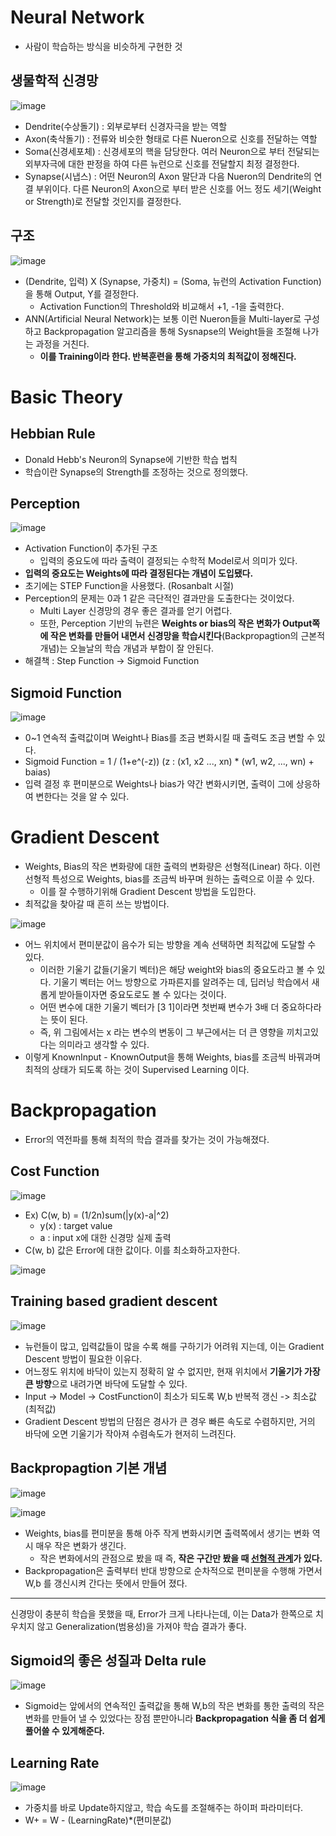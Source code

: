 # Neural Network
- 사람이 학습하는 방식을 비슷하게 구현한 것
## 생물학적 신경망
![image](https://user-images.githubusercontent.com/69780812/137630568-328b06cb-e9d0-4810-832e-76f4215d63f8.png)

- Dendrite(수상돌기) : 외부로부터 신경자극을 받는 역할
- Axon(축삭돌기) : 전류와 비슷한 형태로 다른 Nueron으로 신호를 전달하는 역할
- Soma(신경세포체) : 신경세포의 핵을 담당한다. 여러 Neuron으로 부터 전달되는 외부자극에 대한 판정을 하여 다른 뉴런으로 신호를 전달할지 최정 결정한다.
- Synapse(시냅스) : 어떤 Neuron의 Axon 말단과 다음 Nueron의 Dendrite의 연결 부위이다. 다른 Neuron의 Axon으로 부터 받은 신호를 어느 정도 세기(Weight or Strength)로 전달할 것인지를 결정한다.
## 구조
![image](https://user-images.githubusercontent.com/69780812/137630579-ff06de50-2c57-40cd-9b96-49f9a2d92c2c.png)

- (Dendrite, 입력) X (Synapse, 가중치) = (Soma, 뉴런의 Activation Function)을 통해 Output, Y를 결정한다.
  - Activation Function의 Threshold와 비교해서 +1, -1을 출력한다.
- ANN(Artificial Neural Network)는 보통 이런 Nueron들을 Multi-layer로 구성하고 Backpropagation 알고리즘을 통해 Sysnapse의 Weight들을 조절해 나가는 과정을 거친다.
  - **이를 Training이라 한다. 반복훈련을 통해 가중치의 최적값이 정해진다.**
# Basic Theory
## Hebbian Rule
- Donald Hebb's Neuron의 Synapse에 기반한 학습 법칙
- 학습이란 Synapse의 Strength를 조정하는 것으로 정의했다.
## Perception
![image](https://user-images.githubusercontent.com/69780812/137630469-6e51ca87-1434-472f-9660-01d1f84f319d.png)

- Activation Function이 추가된 구조
  - 입력의 중요도에 따라 출력이 결정되는 수학적 Model로서 의미가 있다.
- **입력의 중요도는 Weights에 따라 결정된다는 개념이 도입됐다.**
- 초기에는 STEP Function을 사용했다. (Rosanbalt 시절)
- Perception의 문제는 0과 1 같은 극단적인 결과만을 도출한다는 것이었다.
  - Multi Layer 신경망의 경우 좋은 결과를 얻기 어렵다.
  - 또한, Perception 기반의 뉴련은 **Weights or bias의 작은 변화가 Output쪽에 작은 변화를 만들어 내면서 신경망을 학습시킨다**(Backpropagtion의 근본적 개념)는 오늘날의 학습 개념과 부합이 잘 안된다.
- 해결책 : Step Function -> Sigmoid Function
## Sigmoid Function
![image](https://user-images.githubusercontent.com/69780812/137630527-09083fea-1b9e-4d60-b935-867b9d4581ad.png)

- 0~1 연속적 출력값이며 Weight나 Bias를 조금 변화시킬 때 출력도 조금 변할 수 있다.
- Sigmoid Function = 1 / (1+e^(-z)) (z : (x1, x2 ..., xn) * (w1, w2, ..., wn) + baias)
- 입력 결정 후 편미분으로 Weights나 bias가 약간 변화시키면, 출력이 그에 상응하여 변한다는 것을 알 수 있다.
# Gradient Descent
- Weights, Bias의 작은 변화량에 대한 출력의 변화량은 선형적(Linear) 하다. 이런 선형적 특성으로 Weights, bias를 조금씩 바꾸며 원하는 출력으로 이끌 수 있다.
  - 이를 잘 수행하기위해 Gradient Descent 방법을 도입한다.
- 최적값을 찾아갈 때 흔히 쓰는 방법이다.

![image](https://user-images.githubusercontent.com/69780812/140022052-6334a27a-057f-4654-8a73-3abe41ee1511.png)

- 어느 위치에서 편미분값이 음수가 되는 방향을 계속 선택하면 최적값에 도달할 수 있다.
  - 이러한 기울기 값들(기울기 벡터)은 해당 weight와 bias의 중요도라고 볼 수 있다. 기울기 벡터는 어느 방향으로 가파른지를 알려주는 데, 딥러닝 학습에서 새롭게 받아들이자면 중요도로도 볼 수 있다는 것이다.
  - 어떤 변수에 대한 기울기 벡터가 \[3 1]이라면 첫번째 변수가 3배 더 중요하다라는 뜻이 된다.
  - 즉, 위 그림에서는 x 라는 변수의 변동이 그 부근에서는 더 큰 영향을 끼치고있다는 의미라고 생각할 수 있다.
- 이렇게 KnownInput - KnownOutput을 통해 Weights, bias를 조금씩 바꿔과며 최적의 상태가 되도록 하는 것이 Supervised Learning 이다.
# Backpropagation
- Error의 역전파를 통해 최적의 학습 결과를 찾가는 것이 가능해졌다.
## Cost Function
![image](https://user-images.githubusercontent.com/69780812/137630597-20c9463d-e25d-4812-b400-d04ba486df0f.png)

- Ex) C(w, b) = (1/2n)sum(|y(x)-a|^2)
  - y(x) : target value
  - a : input x에 대한 신경망 실제 출력
- C(w, b) 값은 Error에 대한 값이다. 이를 최소화하고자한다.

![image](https://user-images.githubusercontent.com/69780812/137630601-2412070e-8bf1-4acf-9657-4c87e527ee28.png)

## Training based gradient descent
![image](https://user-images.githubusercontent.com/69780812/137630665-653f7016-dabe-420d-95a6-17cdeb9831b0.png)

- 뉴런들이 많고, 입력값들이 많을 수록 해를 구하기가 어려워 지는데, 이는 Gradient Descent 방법이 필요한 이유다.
- 어느정도 위치에 바닥이 있는지 정확히 알 수 없지만, 현재 위치에서 **기울기가 가장 큰 방향**으로 내려가면 바닥에 도달할 수 있다.
- Input -> Model -> CostFunction이 최소가 되도록 W,b 반복적 갱신 -> 최소값(최적값)
- Gradient Descent 방법의 단점은 경사가 큰 경우 빠른 속도로 수렴하지만, 거의 바닥에 오면 기울기가 작아져 수렴속도가 현저히 느려진다.
## Backpropagtion 기본 개념
![image](https://user-images.githubusercontent.com/69780812/137630676-9d9a35aa-6cd2-4703-9b99-a527406b1274.png)

![image](https://user-images.githubusercontent.com/69780812/137630686-934353d5-f6fb-4ad4-a6f4-2ecc8bc10213.png)

- Weights, bias를 편미분을 통해 아주 작게 변화시키면 출력쪽에서 생기는 변화 역시 매우 작은 변화가 생긴다.
  - 작은 변화에서의 관점으로 봤을 때 즉, **작은 구간만 봤을 때 [선형적 관계](https://ko.wikipedia.org/wiki/%EC%84%A0%ED%98%95%EC%84%B1)가 있다.**
- Backpropagation은 출력부터 반대 방향으로 순차적으로 편미분을 수행해 가면서 W,b 를 갱신시켜 간다는 뜻에서 만들어 졌다.
---
신경망이 충분히 학습을 못했을 때, Error가 크게 나타나는데, 이는 Data가 한쪽으로 치우치지 않고 Generalization(범용성)을 가져야 학습 결과가 좋다.
## Sigmoid의 좋은 성질과 Delta rule
![image](https://user-images.githubusercontent.com/69780812/137630707-94afc132-79cc-4f1c-9d58-e47a351e0c20.png)

- Sigmoid는 앞에서의 연속적인 출력값을 통해 W,b의 작은 변화를 통한 출력의 작은 변화를 만들어 낼 수 있었다는 장점 뿐만아니라 **Backpropagation 식을 좀 더 쉽게 풀어쓸 수 있게해준다.**
## Learning Rate
![image](https://user-images.githubusercontent.com/69780812/137630716-c8e40ae6-d54a-435f-a6ed-a975d7e36511.png)
- 가중치를 바로 Update하지않고, 학습 속도를 조절해주는 하이퍼 파라미터다.
- W+ = W - (LearningRate)\*(편미분값)

